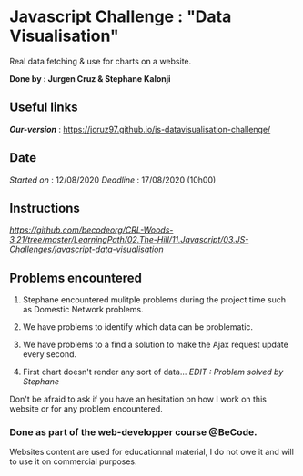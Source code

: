 Javascript Challenge : "Data Visualisation"
=====================
Real data fetching & use for charts on a website.


**Done by : Jurgen Cruz & Stephane Kalonji**


Useful links
------------

*__Our-version__* : https://jcruz97.github.io/js-datavisualisation-challenge/


Date
----  
*Started on* : 12/08/2020
*Deadline* : 17/08/2020 (10h00)


Instructions
------------  
*https://github.com/becodeorg/CRL-Woods-3.21/tree/master/LearningPath/02.The-Hill/11.Javascript/03.JS-Challenges/javascript-data-visualisation*

Problems encountered
---------------------

1) Stephane encountered mulitple problems during the project time such as Domestic Network problems.

2) We have problems to identify which data can be problematic.

3) We have problems to a find a solution to make the Ajax request update every second.

4) First chart doesn't render any sort of data... *EDIT : Problem solved by Stephane*


Don't be afraid to ask if you have an hesitation on how I work on this website or for any problem encountered.

### Done as part of the web-developper course @BeCode.

Websites content are used for educationnal material, I do not owe it and will to use it on commercial purposes.
